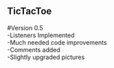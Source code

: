 ## TicTacToe

#Version 0.5\
-Listeners Implemented\
-Much needed code improvements\
-Comments added\
-Slightly upgraded pictures

